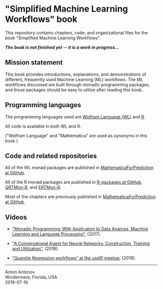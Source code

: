 # "Simplified Machine Learning Workflows" book

This repository contains chapters, code, and organizational files for the book "Simplified Machine Learning Workflows".

***The book is not finished yet -- it is a work in progress...***

## Mission statement 

This book provides introductions, explanations, and demonstrations of different, frequently used Machine Learning (ML) workflows.
The ML workflows discussed are built through monadic programming packages, and those packages should be easy to utilize 
after reading this book.

## Programming languages

The programming languages used are 
[Wolfram Language (WL)](https://www.wolfram.com/language/) 
and 
[R](https://www.r-project.org).
 
All code is available in *both* WL and R. 

("Wolfram Language" and "Mathematica" are used as synonyms in this book.)

## Code and related repositories

All of the WL monad packages are published in
[MathematicaForPrediction at GitHub](https://github.com/antononcube/MathematicaForPrediction/tree/master/MonadicProgramming).

All of the R monad packages are published in
[R-packages at GitHub](https://github.com/antononcube/R-packages),
[QRTMon-R](https://github.com/antononcube/QRMon-R), and
[ERTMon-R](https://github.com/antononcube/ERTMon-R).

Most of the chapters are previously published in
[MathematicaForPrediction at GitHub](https://github.com/antononcube/MathematicaForPrediction).

## Videos

- ["Monadic Programming: With Application to Data Analysis, Machine Learning and Language Processing"](https://www.youtube.com/watch?v=_cIFA5GHF58), (2017).

- ["A Conversational Agent for Neural Networks: Construction, Training and Utilization"](https://www.youtube.com/watch?v=9m6K2yISS0U), (2018).

- ["Quantile Regression workflows" at the useR! meetup](https://www.youtube.com/watch?v=FBhmtIF1bJY), (2019).

----
Anton Antonov   
Windermere, Florida, USA   
2019-07-16



